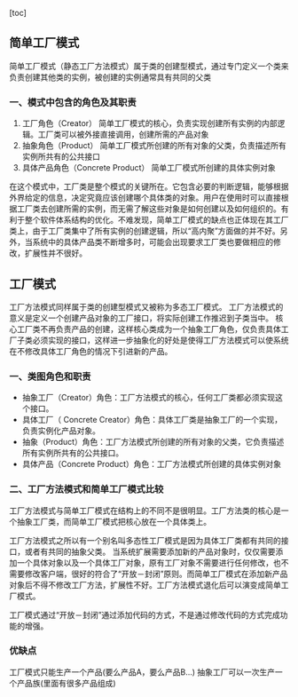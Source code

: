 [toc]
## 简单工厂模式
简单工厂模式（静态工厂方法模式）属于类的创建型模式，通过专门定义一个类来负责创建其他类的实例，被创建的实例通常具有共同的父类

### 一、模式中包含的角色及其职责
1. 工厂角色（Creator）
    简单工厂模式的核心，负责实现创建所有实例的内部逻辑。工厂类可以被外接直接调用，创建所需的产品对象
2. 抽象角色（Product）
    简单工厂模式所创建的所有对象的父类，负责描述所有实例所共有的公共接口
3. 具体产品角色（Concrete Product）
    简单工厂模式所创建的具体实例对象

在这个模式中，工厂类是整个模式的关键所在。它包含必要的判断逻辑，能够根据外界给定的信息，决定究竟应该创建哪个具体类的对象。用户在使用时可以直接根据工厂类去创建所需的实例，而无需了解这些对象是如何创建以及如何组织的。有利于整个软件体系结构的优化。不难发现，简单工厂模式的缺点也正体现在其工厂类上，由于工厂类集中了所有实例的创建逻辑，所以“高内聚”方面做的并不好。另外，当系统中的具体产品类不断增多时，可能会出现要求工厂类也要做相应的修改，扩展性并不很好。
## 工厂模式
工厂方法模式同样属于类的创建型模式又被称为多态工厂模式。
工厂方法模式的意义是定义一个创建产品对象的工厂接口，将实际创建工作推迟到子类当中。
核心工厂类不再负责产品的创建，这样核心类成为一个抽象工厂角色，仅负责具体工厂子类必须实现的接口，这样进一步抽象化的好处是使得工厂方法模式可以使系统在不修改具体工厂角色的情况下引进新的产品。

### 一、类图角色和职责
- 抽象工厂（Creator）角色：工厂方法模式的核心，任何工厂类都必须实现这个接口。
- 具体工厂（ Concrete  Creator）角色：具体工厂类是抽象工厂的一个实现，负责实例化产品对象。
- 抽象（Product）角色：工厂方法模式所创建的所有对象的父类，它负责描述所有实例所共有的公共接口。
- 具体产品（Concrete Product）角色：工厂方法模式所创建的具体实例对象

### 二、工厂方法模式和简单工厂模式比较 ###

工厂方法模式与简单工厂模式在结构上的不同不是很明显。工厂方法类的核心是一个抽象工厂类，而简单工厂模式把核心放在一个具体类上。 

工厂方法模式之所以有一个别名叫多态性工厂模式是因为具体工厂类都有共同的接口，或者有共同的抽象父类。
当系统扩展需要添加新的产品对象时，仅仅需要添加一个具体对象以及一个具体工厂对象，原有工厂对象不需要进行任何修改，也不需要修改客户端，很好的符合了“开放－封闭”原则。而简单工厂模式在添加新产品对象后不得不修改工厂方法，扩展性不好。工厂方法模式退化后可以演变成简单工厂模式。 

工厂模式通过“开放－封闭”通过添加代码的方式，不是通过修改代码的方式完成功能的增强。

### 优缺点
工厂模式只能生产一个产品(要么产品A，要么产品B...)
抽象工厂可以一次生产一个产品族(里面有很多产品组成)